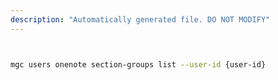 ```yaml
---
description: "Automatically generated file. DO NOT MODIFY"
---
```


```bash


mgc users onenote section-groups list --user-id {user-id}

```